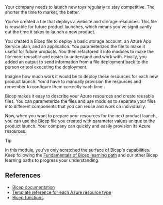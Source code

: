 Your company needs to launch new toys regularly to stay competitive. The shorter the time to market, the better.

You've created a file that deploys a website and storage resources. This file is reusable for future product launches, which means you've significantly cut the time it takes to launch a new product.

You created a Bicep file to deploy a basic storage account, an Azure App Service plan, and an application. You parameterized the file to make it useful for future products. You then refactored it into modules to make the file more reusable and easier to understand and work with. Finally, you added an output to send information from a file deployment back to the person or tool executing the deployment.

Imagine how much work it would be to deploy these resources for each new product launch. You'd have to manually provision the resources and remember to configure them correctly each time.

Bicep makes it easy to describe your Azure resources and create reusable files. You can parameterize the files and use modules to separate your files into different components that you can reuse and work on individually.

Now, when you want to prepare your resources for the next product launch, you can use the Bicep file you created with parameter values unique to the product launch. Your company can quickly and easily provision its Azure resources.

> [!TIP]
> In this module, you've only scratched the surface of Bicep's capabilities. Keep following the [Fundamentals of Bicep learning path](xref:learn.bicep-deploy-manage) and our other Bicep learning paths to progress your understanding.

## References

- [Bicep documentation](/azure/azure-resource-manager/bicep)
- [Template reference for each Azure resource type](/azure/templates/)
- [Bicep functions](/azure/azure-resource-manager/bicep/bicep-functions)
